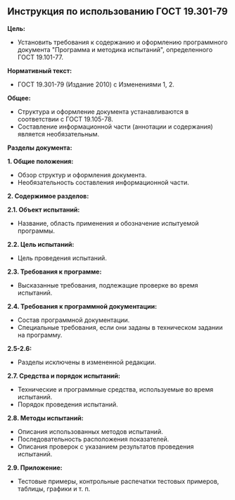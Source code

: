 ## Инструкция по использованию ГОСТ 19.301-79

**Цель:**

* Установить требования к содержанию и оформлению программного документа "Программа и методика испытаний", определенного ГОСТ 19.101-77.


**Нормативный текст:**

* ГОСТ 19.301-79 (Издание 2010) с Изменениями 1, 2.


**Общее:**

* Структура и оформление документа устанавливаются в соответствии с ГОСТ 19.105-78.
* Составление информационной части (аннотации и содержания) является необязательным.


**Разделы документа:**

**1. Общие положения:**

* Обзор структур и оформления документа.
* Необязательность составления информационной части.


**2. Содержимое разделов:**

**2.1. Объект испытаний:**
* Название, область применения и обозначение испытуемой программы.


**2.2. Цель испытаний:**
* Цель проведения испытаний.


**2.3. Требования к программе:**
* Высказанные требования, подлежащие проверке во время испытаний.


**2.4. Требования к программной документации:**
* Состав программной документации.
* Специальные требования, если они заданы в техническом задании на программу.


**2.5-2.6:**
* Разделы исключены в измененной редакции.


**2.7. Средства и порядок испытаний:**
* Технические и программные средства, используемые во время испытаний.
* Порядок проведения испытаний.


**2.8. Методы испытаний:**
* Описания использованных методов испытаний.
* Последовательность расположения показателей.
* Описания проверок с указанием результатов проведения испытаний.


**2.9. Приложение:**
* Тестовые примеры, контрольные распечатки тестовых примеров, таблицы, графики и т. п.